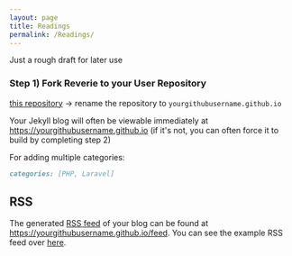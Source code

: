 ```yaml
---
layout: page
title: Readings
permalink: /Readings/
---
```


Just a rough draft for later use

### Step 1) Fork Reverie to your User Repository

[this repository](https://github.com/amitmerchant1990/reverie) -> rename the repository to `yourgithubusername.github.io`

Your Jekyll blog will often be viewable immediately at <https://yourgithubusername.github.io> (if it's not, you can often force it to build by completing step 2)

For adding multiple categories:

```md
categories: [PHP, Laravel]
```

## RSS

The generated [RSS feed](https://en.wikipedia.org/wiki/RSS) of your blog can be found at <https://yourgithubusername.github.io/feed>. You can see the example RSS feed over [here](https://www.amitmerchant.com/reverie/feed).
